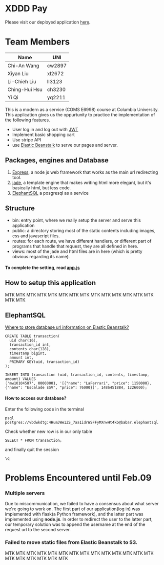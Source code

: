 # XDDD Pay
Please visit our deployed application [here](http://flask-env.k2bwedhc5k.us-west-2.elasticbeanstalk.com/#/login).

# Team Members
| Name          | UNI           |
| ------------- | ------------- |
| Chi-An Wang   | cw2897        |
| Xiyan Liu     | xl2672        |
| Li-Chieh Liu  | ll3123        |
| Ching-Hui Hsu | ch3230        |
| Yi Qi         | yq2211        |


This is a modern as a service (COMS E6998) course at Columbia University. This application gives us the oppurtunity to practice the implementation of the following features.
- User log in and log out with [JWT](https://scotch.io/tutorials/authenticate-a-node-js-api-with-json-web-tokens)
- Implement basic shopping cart
- Use stripe API
- use [Elastic Beanstalk](http://docs.aws.amazon.com/elasticbeanstalk/latest/dg/create_deploy_nodejs_express.html) to serve our pages and server.


## Packages, engines and Database
1. [Express](http://expressjs.com), a node js web framework that works as the main url redirecting tool.
2. [jade](), a template engine that makes writing html more elegant, but it's basically html, but less code.
3. [ElephantSQL](https://www.elephantsql.com/docs/index.html) a posgresql as a service


## Structure
- bin: entry point, where we really setup the server and serve this application
- public: a directory storing most of the static contents including images, css and javascript files.
- routes: for each route, we have different handlers, or different part of programs that handle that request, they are all defined in here.
- views: most of the jade and html files are in here (which is pretty obvious regarding its name).

#### To complete the setting, read [app.js](https://github.com/mw10104587/XDDDPay/blob/master/app.js)

## How to setup this application
MTK MTK MTK MTK MTK MTK MTK MTK MTK MTK MTK MTK MTK MTK MTK MTK


## ElephantSQL
[Where to store database url information on Elastic Beanstalk?](https://alexdisler.com/2016/03/26/nodejs-environment-variables-elastic-beanstalk-aws/)
```
CREATE TABLE transaction(
  uid char(16),
  transaction_id int,
  contents char(128),
  timestamp bigint,
  amount int,
  PRIMARY KEY(uid, transaction_id)
);

INSERT INTO transaction (uid, transaction_id, contents, timestamp, amount) VALUES 
('mw10104587', 00000001, '[{"name": "LaFerrari", "price": 1150000}, {"name": "Escalade ESV", "price": 76000}]', 1486451884, 1226000);
```

#### How to access our database?
Enter the following code in the terminal
```
psql postgres://vbdwkdtg:4HumJWe1ZS_7aa1idrWSFFyMXnwHt4kb@babar.elephantsql.com:5432/vbdwkdtg
```

Check whether new row is in our only table
```
SELECT * FROM transaction;
```

and finally quit the session
```
\q
```




# Problems Encountered until Feb.09
### Multiple servers
Due to miscommunication, we failed to have a consensus about what server we're going to work on. The first part of our application(log in) was implemented with flask(a Python framework), and the latter part was implemented using **node.js**.
In order to redirect the user to the latter part, our temporary solution was to append the username at the end of the request url to the second server.

### Failed to move **static files** from Elastic Beanstalk to S3.
MTK MTK MTK MTK MTK MTK MTK MTK MTK MTK MTK MTK MTK MTK MTK MTK MTK MTK MTK MTK 







